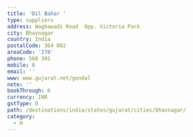```yaml
---
title: 'Dil Bahar '
type: suppliers
address: Waghawadi Road  Opp. Victoria Park
city: Bhavnagar
country: India
postalCode: 364 002
areaCode: '278'
phone: 568 391
mobile: 0
email: ''
www: www.gujarat.net/gondal
note: ''
bookThrough: 0
currency: INR
gstType: 0
path: /destinations/india/states/gujarat/cities/bhavnagar/
category:
  - H
---
```


